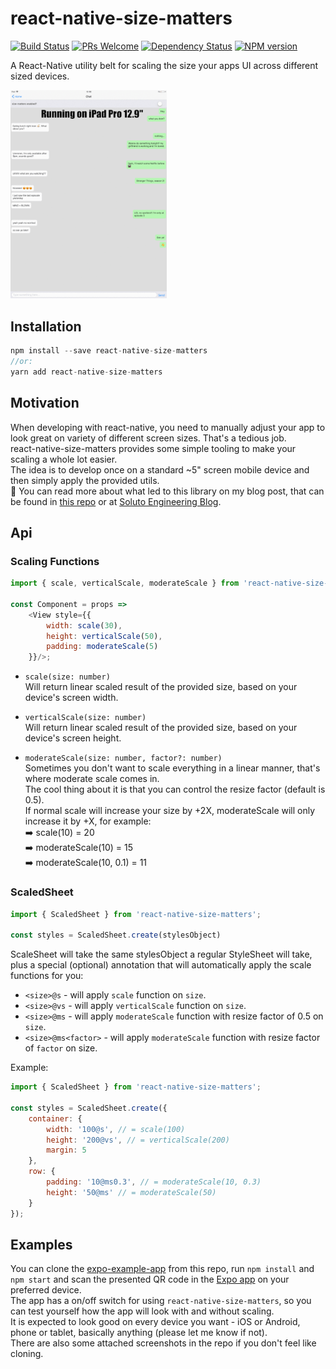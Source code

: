 # react-native-size-matters
[![Build Status](https://travis-ci.org/nirsky/react-native-size-matters.svg)](https://travis-ci.org/nirsky/react-native-size-matters)
[![PRs Welcome](https://img.shields.io/badge/PRs-welcome-brightgreen.svg?style=flat-square)](http://makeapullrequest.com)
[![Dependency Status](https://www.versioneye.com/user/projects/5a1c3a780fb24f1a7ff41e77/badge.svg?style=flat-square)](https://www.versioneye.com/user/projects/5a1c3a780fb24f1a7ff41e77)
[![NPM version](https://img.shields.io/npm/v/react-native-size-matters.svg)](https://www.npmjs.com/package/react-native-size-matters)   

A React-Native utility belt for scaling the size your apps UI across different sized devices.

<a href="./examples/ipad.gif">
    <img src="./examples/ipad.gif" width="250"/>
</a>

## Installation
```js
npm install --save react-native-size-matters
//or:
yarn add react-native-size-matters
```

## Motivation
When developing with react-native, you need to manually adjust your app to look great on variety of different screen sizes. That's a tedious job.  
react-native-size-matters provides some simple tooling to make your scaling a whole lot easier.  
The idea is to develop once on a standard ~5" screen mobile device and then simply apply the provided utils.  
📖 You can read more about what led to this library on my blog post, that can be found in [this repo](./examples/BlogPost) or at [Soluto Engineering Blog](https://blog.solutotlv.com/size-matters/).

## Api
### Scaling Functions
```js
import { scale, verticalScale, moderateScale } from 'react-native-size-matters';

const Component = props =>
    <View style={{
        width: scale(30),
        height: verticalScale(50),
        padding: moderateScale(5)
    }}/>;
```


* `scale(size: number)`  
Will return linear scaled result of the provided size, based on your device's screen width.
* `verticalScale(size: number)`  
Will return linear scaled result of the provided size, based on your device's screen height.

* `moderateScale(size: number, factor?: number)`  
Sometimes you don't want to scale everything in a linear manner, that's where moderate scale comes in.  
The cool thing about it is that you can control the resize factor (default is 0.5).  
If normal scale will increase your size by +2X, moderateScale will only increase it by +X, for example:  
➡️ scale(10) = 20  
➡️ moderateScale(10) = 15  
➡️ moderateScale(10, 0.1) = 11  

### ScaledSheet
```js
import { ScaledSheet } from 'react-native-size-matters';

const styles = ScaledSheet.create(stylesObject)
```

ScaleSheet will take the same stylesObject a regular StyleSheet will take, plus a special (optional) annotation that will automatically apply the scale functions for you:
* `<size>@s` - will apply `scale` function on `size`.
* `<size>@vs` - will apply `verticalScale` function on `size`.
* `<size>@ms` - will apply `moderateScale` function with resize factor of 0.5 on `size`.
* `<size>@ms<factor>` - will apply `moderateScale` function with resize factor of `factor` on size.

Example:
```js
import { ScaledSheet } from 'react-native-size-matters';

const styles = ScaledSheet.create({
    container: {
        width: '100@s', // = scale(100)
        height: '200@vs', // = verticalScale(200)
        margin: 5
    },
    row: {
        padding: '10@ms0.3', // = moderateScale(10, 0.3)
        height: '50@ms' // = moderateScale(50)
    }
});
```

## Examples
You can clone the [expo-example-app](./examples/expo-example-app) from this repo, run `npm install` and `npm start` and scan the presented QR code in the [Expo app](https://expo.io) on your preferred device.  
The app has a on/off switch for using `react-native-size-matters`, so you can test yourself how the app will look with and without scaling.   
It is expected to look good on every device you want - iOS or Android, phone or tablet, basically anything (please let me know if not).  
There are also some attached screenshots in the repo if you don't feel like cloning.
